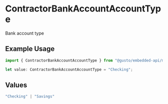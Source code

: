 # ContractorBankAccountAccountType

Bank account type

## Example Usage

```typescript
import { ContractorBankAccountAccountType } from "@gusto/embedded-api/models/components/contractorbankaccount.js";

let value: ContractorBankAccountAccountType = "Checking";
```

## Values

```typescript
"Checking" | "Savings"
```